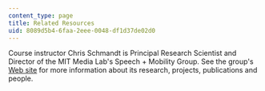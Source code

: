 ```yaml
---
content_type: page
title: Related Resources
uid: 8089d5b4-6faa-2eee-0048-df1d37de02d0
---
```


Course instructor Chris Schmandt is Principal Research Scientist and Director of the MIT Media Lab's Speech + Mobility Group. See the group's [Web site](http://www.media.mit.edu/speech/) for more information about its research, projects, publications and people.
